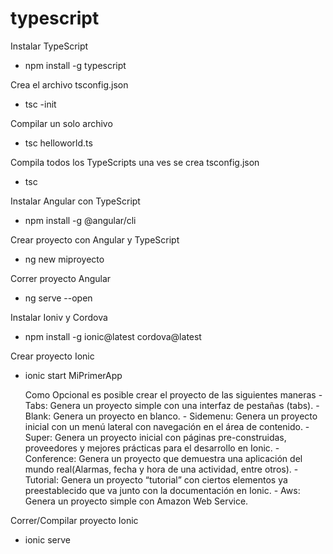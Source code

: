 # typescript

Instalar TypeScript
-   npm install -g typescript

Crea el archivo tsconfig.json
-   tsc -init

Compilar un solo archivo
-   tsc helloworld.ts

Compila todos los TypeScripts una ves se crea tsconfig.json
-   tsc

Instalar Angular con TypeScript
-   npm install -g @angular/cli

Crear proyecto con Angular y TypeScript
-   ng new miproyecto

Correr proyecto Angular
-   ng serve --open

Instalar Ioniv y Cordova
-   npm install -g ionic@latest cordova@latest

Crear proyecto Ionic
-   ionic start MiPrimerApp <Opcioal>
    
    Como Opcional es posible crear el proyecto de las siguientes maneras
        -   Tabs: Genera un proyecto simple con una interfaz de pestañas (tabs).
        -   Blank: Genera un proyecto en blanco.
        -   Sidemenu: Genera un proyecto inicial con un menú lateral con navegación en el área de contenido.
        -   Super: Genera un proyecto inicial con páginas pre-construidas, proveedores y mejores prácticas para el desarrollo en Ionic.
        -   Conference: Genera un proyecto que demuestra una aplicación del mundo real(Alarmas, fecha y hora de una actividad, entre otros).
        -   Tutorial: Genera un proyecto “tutorial” con ciertos elementos ya preestablecido que va junto con la documentación en Ionic.
        -   Aws: Genera un proyecto simple con Amazon Web Service.

Correr/Compilar proyecto Ionic
-   ionic serve
